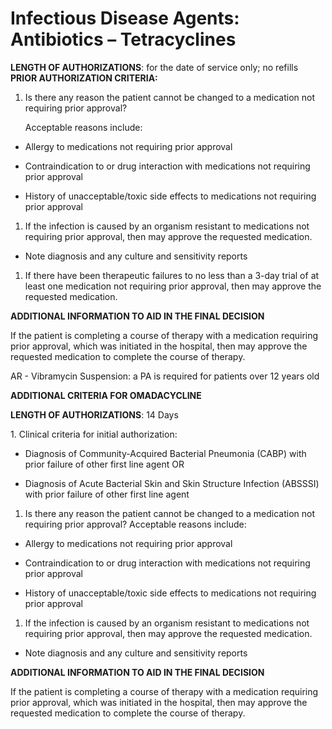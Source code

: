 # Infectious Disease Agents: Antibiotics – Tetracyclines

**LENGTH OF AUTHORIZATIONS**: for the date of service only; no refills **PRIOR AUTHORIZATION CRITERIA:**

1.  Is there any reason the patient cannot be changed to a medication not requiring prior approval?

    Acceptable reasons include:

- Allergy to medications not requiring prior approval

- Contraindication to or drug interaction with medications not requiring prior approval

- History of unacceptable/toxic side effects to medications not requiring prior approval

1.  If the infection is caused by an organism resistant to medications not requiring prior approval, then may approve the requested medication.

- Note diagnosis and any culture and sensitivity reports

1.  If there have been therapeutic failures to no less than a 3-day trial of at least one medication not requiring prior approval, then may approve the requested medication.

**ADDITIONAL INFORMATION TO AID IN THE FINAL DECISION**

If the patient is completing a course of therapy with a medication requiring prior approval, which was initiated in the hospital, then may approve the requested medication to complete the course of therapy.

AR - Vibramycin Suspension: a PA is required for patients over 12 years old

**ADDITIONAL CRITERIA FOR OMADACYCLINE**

**LENGTH OF AUTHORIZATIONS**: 14 Days

1\. Clinical criteria for initial authorization:

- Diagnosis of Community-Acquired Bacterial Pneumonia (CABP) with prior failure of other first line agent OR

- Diagnosis of Acute Bacterial Skin and Skin Structure Infection (ABSSSI) with prior failure of other first line agent

1.  Is there any reason the patient cannot be changed to a medication not requiring prior approval? Acceptable reasons include:

- Allergy to medications not requiring prior approval

- Contraindication to or drug interaction with medications not requiring prior approval

- History of unacceptable/toxic side effects to medications not requiring prior approval

1.  If the infection is caused by an organism resistant to medications not requiring prior approval, then may approve the requested medication.

- Note diagnosis and any culture and sensitivity reports

**ADDITIONAL INFORMATION TO AID IN THE FINAL DECISION**

If the patient is completing a course of therapy with a medication requiring prior approval, which was initiated in the hospital, then may approve the requested medication to complete the course of therapy.
